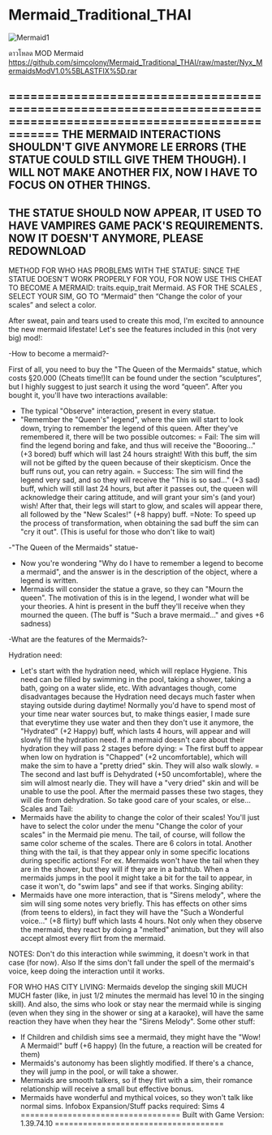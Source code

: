 # Mermaid_Traditional_THAI
![Mermaid1](https://i.imgur.com/J3J4Svf.jpg)

ดาวโหลด MOD Mermaid
https://github.com/simcolony/Mermaid_Traditional_THAI/raw/master/Nyx_MermaidsModV1.0%5BLASTFIX%5D.rar


================================================================================================================
THE MERMAID INTERACTIONS SHOULDN'T GIVE ANYMORE LE ERRORS (THE STATUE COULD STILL GIVE THEM THOUGH).
I WILL NOT MAKE ANOTHER FIX, NOW I HAVE TO FOCUS ON OTHER THINGS.
-------------------------------------
THE STATUE SHOULD NOW APPEAR, IT USED TO HAVE VAMPIRES GAME PACK'S REQUIREMENTS. NOW IT DOESN'T ANYMORE, PLEASE REDOWNLOAD 
--------------------------------------
 METHOD FOR WHO HAS PROBLEMS WITH THE STATUE: SINCE THE STATUE DOESN’T WORK PROPERLY FOR YOU, FOR NOW USE THIS CHEAT TO BECOME A MERMAID: traits.equip_trait Mermaid. AS FOR THE SCALES , SELECT YOUR SIM, GO TO “Mermaid” then “Change the color of your scales” and select a color. 


After sweat, pain and tears used to create this mod, I'm excited to announce the new mermaid lifestate! 
Let's see the features included in this (not very big) mod!:

-How to become a mermaid?-

First of all, you need to buy the "The Queen of the Mermaids" statue, which costs §20.000 (Cheats time!)It can be found under the section “sculptures”, but I highly suggest to just search it using the word “queen”. After you bought it, you'll have two interactions available:
- The typical "Observe" interaction, present in every statue.
- "Remember the "Queen's" legend", where the sim will start to look down, trying to remember the legend of this queen. After they've remembered it, there will be two possible outcomes:
= Fail: The sim will find the legend boring and fake, and thus will receive the "Boooring..." (+3 bored) buff which will last 24 hours straight! With this buff, the sim will not be gifted by the queen because of their skepticism. Once the buff runs out, you can retry again.
= Success: The sim will find the legend very sad, and so they will receive the "This is so sad..." (+3 sad) buff, which will still last 24 hours, but after it passes out, the queen will acknowledge their caring attitude, and will grant your sim's (and your) wish! After that, their legs will start to glow, and scales will appear there, all followed by the "New Scales!" (+8 happy) buff.
=Note: To speed up the process of transformation, when obtaining the sad buff the sim can "cry it out". (This is useful for those who don't like to wait)

-"The Queen of the Mermaids" statue-


- Now you're wondering "Why do I have to remember a legend to become a mermaid", and the answer is in the description of the object, where a legend is written.
- Mermaids will consider the statue a grave, so they can "Mourn the queen". The motivation of this is in the legend, I wonder what will be your theories. A hint is present in the buff they'll receive when they mourned the queen. (The buff is "Such a brave mermaid..." and gives +6 sadness)

-What are the features of the Mermaids?-

Hydration need:
- Let's start with the hydration need, which will replace Hygiene. This need can be filled by swimming in the pool, taking a shower, taking a bath, going on a water slide, etc.
With advantages though, come disadvantages because the Hydration need decays much faster when staying outside during daytime! Normally you'd have to spend most of your time near water sources but, to make things easier, I made sure that everytime they use water and then they don't use it anymore, the "Hydrated" (+2 Happy) buff, which lasts 4 hours, will appear and will slowly fill the hydration need. If a mermaid doesn't care about their hydration they will pass 2 stages before dying:
= The first buff to appear when low on hydration is "Chapped" (+2 uncomfortable), which will make the sim to have a "pretty dried" skin. They will also walk slowly.
= The second and last buff is Dehydrated (+50 uncomfortable), where the sim will almost nearly die. They will have a "very dried" skin and will be unable to use the pool.
After the mermaid passes these two stages, they will die from dehydration. So take good care of your scales, or else...
Scales and Tail:
- Mermaids have the ability to change the color of their scales! You'll just have to select the color under the menu "Change the color of your scales" in the Mermaid pie menu.
The tail, of course, will follow the same color scheme of the scales. There are 6 colors in total. Another thing with the tail, is that they appear only in some specific locations during specific actions! 
For ex. Mermaids won't have the tail when they are in the shower, but they will if they are in a bathtub. When a mermaids jumps in the pool it might take a bit for the tail to appear, in case it won't, do "swim laps" and see if that works.
Singing ability:
- Mermaids have one more interaction, that is "Sirens melody", where the sim will sing some notes very briefly. This has effects on other sims (from teens to elders), in fact they will have the "Such a Wonderful voice..." (+8 flirty) buff which lasts 4 hours. Not only when they observe the mermaid, they react by doing a "melted" animation, but they will also accept almost every flirt from the mermaid. 

NOTES: Don't do this interaction while swimming, it doesn't work in that case (for now). Also If the sims don't fall under the spell of the mermaid's voice, keep doing the interaction until it works.

FOR WHO HAS CITY LIVING: Mermaids develop the singing skill MUCH MUCH faster (like, in just 1/2 minutes the mermaid has level 10 in the singing skill). And also, the sims who look or stay near the mermaid while is singing (even when they sing in the shower or sing at a karaoke), will have the same reaction they have when they hear the "Sirens Melody".
Some other stuff:
- If Children and childish sims see a mermaid, they might have the "Wow! A Mermaid!" buff (+6 happy) (In the future, a reaction will be created for them)
- Mermaids's autonomy has been slightly modified. If there's a chance, they will jump in the pool, or will take a shower.
- Mermaids are smooth talkers, so if they flirt with a sim, their romance relationship will receive a small but effective bonus.
- Mermaids have wonderful and mythical voices, so they won't talk like normal sims.
 Infobox
Expansion/Stuff packs required:
Sims 4
==================================
Built with Game Version: 1.39.74.10
====================================
